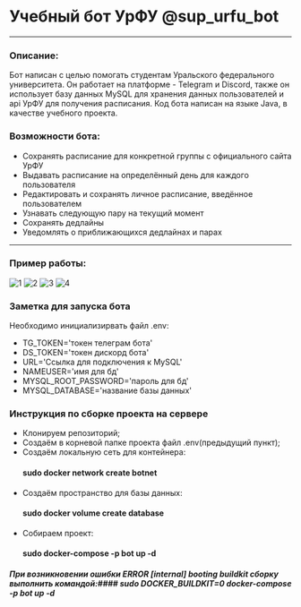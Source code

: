 # Учебный бот УрФУ @sup_urfu_bot
___
### Описание:
Бот написан с целью помогать студентам Уральского федерального университета.
Он работает на платформе - Telegram и Discord, также он использует базу данных MySQL для хранения данных пользователей и api УрФУ для получения расписания.
Код бота написан на языке Java, в качестве учебного проекта.
### Возможности бота:
* Сохранять расписание для конкретной группы с официального сайта УрФУ
* Выдавать расписание на определённый день для каждого пользователя
* Редактировать и сохранять личное расписание, введённое пользователем
* Узнавать следующую пару на текущий момент
* Сохранять дедлайны
* Уведомлять о приближающихся дедлайнах и парах
___
### Пример работы:

![1](https://github.com/syoumzic/java-bot/assets/114348208/b2f042aa-c248-4c9c-a3a9-5cc4dddb7b43)
![2](https://github.com/syoumzic/java-bot/assets/114348208/8f3c3ef0-e993-4bce-8a35-b365547dc3e0)
![3](https://github.com/syoumzic/java-bot/assets/114348208/50dc5fe2-0794-4d45-bcfa-014b5c636863)
![4](https://github.com/syoumzic/java-bot/assets/114348208/0122a75b-385a-4b97-9de2-5eeca945edc4)

### Заметка для запуска бота
Необходимо инициализирвать файл .env:
* TG_TOKEN='токен телеграм бота'
* DS_TOKEN='токен дискорд бота'
* URL='Ссылка для подключения к MySQL'
* NAMEUSER='имя для бд'
* MYSQL_ROOT_PASSWORD='пароль для бд'
* MYSQL_DATABASE='название базы данных'
### Инструкция по сборке проекта на сервере
* Клонируем репозиторий;
* Создаём в корневой папке проекта файл .env(предыдущий пункт);
* Создаём локальную сеть для контейнера:
  #### sudo docker network create botnet
* Создаём пространство для базы данных:
  #### sudo docker volume create database 
* Собираем проект:
  #### sudo docker-compose -p bot up -d
##### При возникновении ошибки ERROR [internal] booting buildkit сборку выполнить командой:#### sudo DOCKER_BUILDKIT=0 docker-compose -p bot up -d
